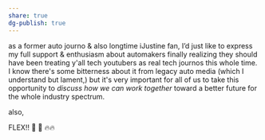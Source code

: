 ```yaml
---
share: true
dg-publish: true
---
```

as a former auto journo & also longtime iJustine fan, I’d just like to express my full support & enthusiasm about automakers finally realizing they should have been treating y'all tech youtubers as real tech journos this whole time. I know there's some bitterness about it from legacy auto media (which I understand but lament,) but it's very important for all of us to take this opportunity to *discuss how we can work together* toward a better future for the whole industry spectrum. 

also, 

FLEX!! 👏 🙌 🔥🔥